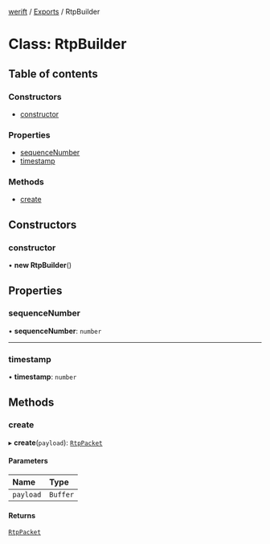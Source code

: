 [werift](../README.md) / [Exports](../modules.md) / RtpBuilder

# Class: RtpBuilder

## Table of contents

### Constructors

- [constructor](RtpBuilder.md#constructor)

### Properties

- [sequenceNumber](RtpBuilder.md#sequencenumber)
- [timestamp](RtpBuilder.md#timestamp)

### Methods

- [create](RtpBuilder.md#create)

## Constructors

### constructor

• **new RtpBuilder**()

## Properties

### sequenceNumber

• **sequenceNumber**: `number`

___

### timestamp

• **timestamp**: `number`

## Methods

### create

▸ **create**(`payload`): [`RtpPacket`](RtpPacket.md)

#### Parameters

| Name | Type |
| :------ | :------ |
| `payload` | `Buffer` |

#### Returns

[`RtpPacket`](RtpPacket.md)
